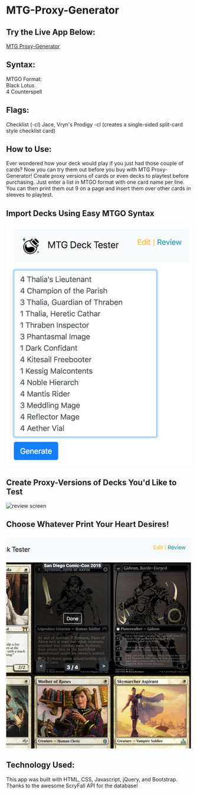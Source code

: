 # MTG-Proxy-Generator
## Try the Live App Below:
[MTG Proxy-Generator](https://philo-jh.github.io/MTG-Proxy-Generator/)
## Syntax:
MTGO Format:  
Black Lotus   
4 Counterspell

## Flags:
Checklist (-cl)
Jace, Vryn's Prodigy -cl (creates a single-sided split-card style checklist card)


## How to Use:
Ever wondered how your deck would play if you just had those couple of cards? Now you can try them out before you buy with MTG Proxy-Generator! Create proxy versions of cards or even decks to playtest before purchasing. Just enter a list in MTGO format with one card name per line. You can then print them out 9 on a page and insert them over other cards in sleeves to playtest.
## Import Decks Using Easy MTGO Syntax
![edit screen](Screenshots/3.png)
## Create Proxy-Versions of Decks You'd Like to Test
![review screen](Screenshots/1.png)
## Choose Whatever Print Your Heart Desires!
![review screen](Screenshots/2.png)
## Technology Used:
This app was built with HTML, CSS, Javascript, jQuery, and Bootstrap. Thanks to the awesome ScryFall API for the database!

